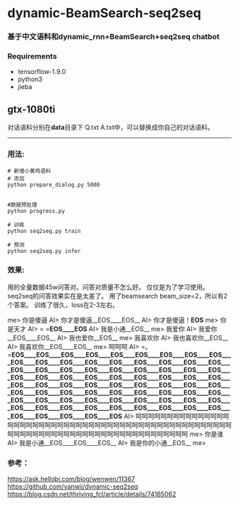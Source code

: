 # dynamic-BeamSearch-seq2seq
### 基于中文语料和dynamic_rnn+BeamSearch+seq2seq chatbot 



### Requirements
- tensorflow-1.9.0
- python3
- jieba

gtx-1080ti
---


对话语料分别在**data**目录下 Q.txt A.txt中，可以替换成你自己的对话语料。    

---

### 用法:
    
    # 新增小黄鸡语料
    # 添加
    python prepare_dialog.py 5000


    #数据预处理
    python progress.py

    # 训练
    python seq2seq.py train

    # 预测
    python seq2seq.py infer

   

### 效果:
用的全量数据45w问答对。问答对质量不怎么好。
仅仅是为了学习使用。seq2seq的问答效果实在是太差了。
用了beamsearch  beam_size=2，所以有2个答案。
训练了很久，loss在2-3左右。

me> 你是傻逼
AI> 你才是傻逼__EOS____EOS__
AI> 你才是傻逼！__EOS__
me> 你是天才
AI> = =__EOS____EOS__
AI> 我是小通__EOS__
me> 我爱你
AI> 我爱你__EOS____EOS__
AI> 我也爱你__EOS__
me> 我喜欢你
AI> 我也喜欢你__EOS__
AI> 我喜欢你__EOS____EOS__
me> 呵呵呵
AI> =。=__EOS____EOS____EOS____EOS____EOS____EOS____EOS____EOS____EOS____EOS____EOS____EOS____EOS____EOS____EOS____EOS____EOS____EOS____EOS____EOS____EOS____EOS____EOS____EOS____EOS____EOS____EOS____EOS____EOS____EOS____EOS____EOS____EOS____EOS____EOS____EOS____EOS____EOS____EOS____EOS____EOS____EOS____EOS____EOS____EOS____EOS____EOS____EOS____EOS____EOS____EOS____EOS____EOS____EOS____EOS____EOS____EOS____EOS____EOS____EOS____EOS____EOS____EOS____EOS____EOS____EOS____EOS____EOS____EOS____EOS____EOS____EOS____EOS____EOS____EOS____EOS____EOS__
AI> 呵呵呵呵呵呵呵呵呵呵呵呵呵呵呵呵呵呵呵呵呵呵呵呵呵呵呵呵呵呵呵呵呵呵呵呵呵呵呵呵呵呵呵呵呵呵呵呵呵呵呵呵呵呵呵呵呵呵呵呵呵呵呵呵呵呵呵呵呵呵呵呵呵呵呵呵呵呵呵呵
me> 你是谁
AI> 我是小通__EOS____EOS____EOS__
AI> 我是你的小通__EOS__
me>


###  参考：
https://ask.hellobi.com/blog/wenwen/11367
https://github.com/yanwii/dynamic-seq2seq
https://blog.csdn.net/thriving_fcl/article/details/74165062
